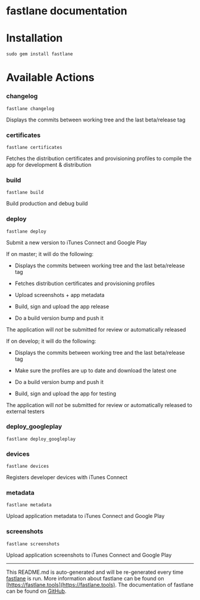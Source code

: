 fastlane documentation
================
# Installation
```
sudo gem install fastlane
```
# Available Actions
### changelog
```
fastlane changelog
```
Displays the commits between working tree and the last beta/release tag
### certificates
```
fastlane certificates
```
Fetches the distribution certificates and provisioning profiles to compile the app for development & distribution
### build
```
fastlane build
```
Build production and debug build
### deploy
```
fastlane deploy
```
Submit a new version to iTunes Connect and Google Play



If on master; it will do the following: 

- Displays the commits between working tree and the last beta/release tag

- Fetches distribution certificates and provisioning profiles

- Upload screenshots + app metadata

- Build, sign and upload the app release

- Do a build version bump and push it

The application will *not* be submitted for review or automatically released



If on develop; it will do the following: 

- Displays the commits between working tree and the last beta/release tag

- Make sure the profiles are up to date and download the latest one

- Do a build version bump and push it

- Build, sign and upload the app for testing

The application will *not* be submitted for review or automatically released to external testers


### deploy_googleplay
```
fastlane deploy_googleplay
```

### devices
```
fastlane devices
```
Registers developer devices with iTunes Connect
### metadata
```
fastlane metadata
```
Upload application metadata to iTunes Connect and Google Play
### screenshots
```
fastlane screenshots
```
Upload application screenshots to iTunes Connect and Google Play

----

This README.md is auto-generated and will be re-generated every time [fastlane](https://fastlane.tools) is run.
More information about fastlane can be found on [https://fastlane.tools](https://fastlane.tools).
The documentation of fastlane can be found on [GitHub](https://github.com/fastlane/fastlane/tree/master/fastlane).
